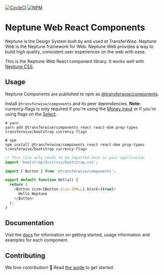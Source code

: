[![CircleCI](https://circleci.com/gh/transferwise/neptune-web.svg?style=shield)](https://circleci.com/gh/transferwise/neptune-web) [![NPM](https://badge.fury.io/js/%40transferwise%2Fcomponents.svg)](https://www.npmjs.com/package/@transferwise/components)

# Neptune Web React Components

Neptune is the Design System built by and used at TransferWise. Neptune Web is the Neptune framework for Web. Neptune Web provides a way to build high quality, consistent user experiences on the web with ease.

This is the Neptune Web React component library. It works well with [Neptune CSS](https://github.com/transferwise/neptune-web/tree/master/packages/css).

## Usage

Neptune Components are published to npm as [@transferwise/components](https://www.npmjs.com/package/@transferwise/components).

Install `@transferwise/components` and its peer dependencies. **Note:** currency-flags is only required if you're using the [Money Input](https://transferwise.github.io/neptune-web/components/MoneyInput) or if you're using flags on the [Select](https://transferwise.github.io/neptune-web/components/Select).

```
# yarn
yarn add @transferwise/components react react-dom prop-types transferwise/bootstrap currency-flags

# npm
npm install @transferwise/components react react-dom prop-types transferwise/bootstrap currency-flags
```

```js
// This line only needs to be imported once in your application
import 'bootstrap/dist/css/bootstrap.css';

import { Button } from '@transferwise/components';

export default function Hello() {
  return (
    <Button size={Button.Size.SMALL} block={true}>
      Hello Neptune
    </Button>
  );
}
```

## Documentation

Visit the [docs](https://transferwise.github.io/neptune-web) for information on getting started, usage information and examples for each component.

## Contributing

We love contribution! 🙏 Read [the guide](https://github.com/transferwise/neptune-web/blob/master/packages/components/CONTRIBUTING.md) to get started.
